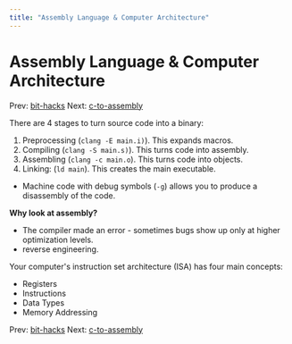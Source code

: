```yaml
---
title: "Assembly Language & Computer Architecture"
---
```


# Assembly Language & Computer Architecture

Prev: [bit-hacks](bit-hacks.md)
Next: [c-to-assembly](c-to-assembly.md)

There are 4 stages to turn source code into a binary:

1. Preprocessing (`clang -E main.i)`). This expands macros.
2. Compiling (`clang -S main.s)`). This turns code into assembly.
3. Assembling (`clang -c main.o`). This turns code into objects.
4. Linking: (`ld main`). This creates the main executable.

- Machine code with debug symbols (`-g`) allows you to produce a disassembly of the code.

**Why look at assembly?**

- The compiler made an error - sometimes bugs show up only at higher optimization levels.
- reverse engineering.

Your computer's instruction set architecture (ISA) has four main concepts:

- Registers
- Instructions
- Data Types
- Memory Addressing


Prev: [bit-hacks](bit-hacks.md)
Next: [c-to-assembly](c-to-assembly.md)
